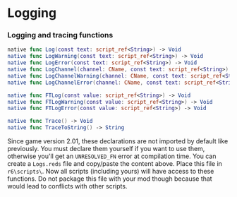 # Logging

### Logging and tracing functions

```swift
native func Log(const text: script_ref<String>) -> Void
native func LogWarning(const text: script_ref<String>) -> Void
native func LogError(const text: script_ref<String>) -> Void
native func LogChannel(channel: CName, const text: script_ref<String>)
native func LogChannelWarning(channel: CName, const text: script_ref<String>) -> Void
native func LogChannelError(channel: CName, const text: script_ref<String>) -> Void

native func FTLog(const value: script_ref<String>) -> Void
native func FTLogWarning(const value: script_ref<String>) -> Void
native func FTLogError(const value: script_ref<String>) -> Void

native func Trace() -> Void
native func TraceToString() -> String
```

Since game version 2.01, these declarations are not imported by default like previously. You must declare them yourself if you want to use them, otherwise you'll get an `UNRESOLVED_FN` error at compilation time. You can create a `Logs.reds` file and copy/paste the content above. Place this file in `r6\scripts\`. Now all scripts (including yours) will have access to these functions. Do not package this file with your mod though because that would lead to conflicts with other scripts.
